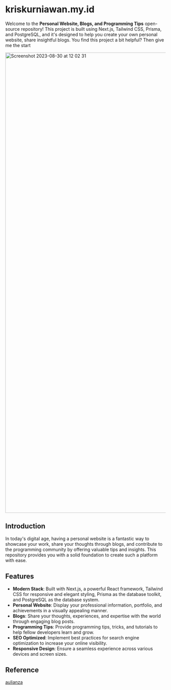 # kriskurniawan.my.id

Welcome to the **Personal Website, Blogs, and Programming Tips** open-source repository! This project is built using Next.js, Tailwind CSS, Prisma, and PostgreSQL, and it's designed to help you create your own personal website, share insightful blogs. You find this project a bit helpful? Then give me the start

<img width="1440" alt="Screenshot 2023-08-30 at 12 02 31" src="https://res.cloudinary.com/dgaf5rmnv/image/upload/v1701002748/projects/zwflzn2sac0th8dk94oa.png">

## Introduction

In today's digital age, having a personal website is a fantastic way to showcase your work, share your thoughts through blogs, and contribute to the programming community by offering valuable tips and insights. This repository provides you with a solid foundation to create such a platform with ease.

## Features

- **Modern Stack**: Built with Next.js, a powerful React framework, Tailwind CSS for responsive and elegant styling, Prisma as the database toolkit, and PostgreSQL as the database system.
- **Personal Website**: Display your professional information, portfolio, and achievements in a visually appealing manner.
- **Blogs**: Share your thoughts, experiences, and expertise with the world through engaging blog posts.
- **Programming Tips**: Provide programming tips, tricks, and tutorials to help fellow developers learn and grow.
- **SEO Optimized**: Implement best practices for search engine optimization to increase your online visibility.
- **Responsive Design**: Ensure a seamless experience across various devices and screen sizes.

## Reference

[aulianza](https://github.com/aulianza/aulianza.id)
